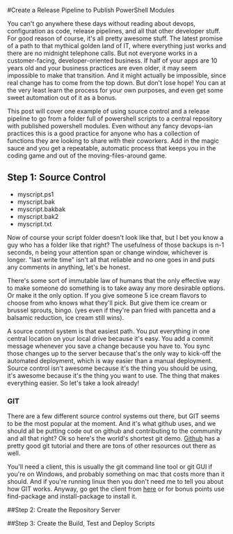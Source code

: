 #Create a Release Pipeline to Publish PowerShell Modules

You can't go anywhere these days without reading about devops, configuration as code, release pipelines, and all that other developer stuff.  For good reason of course, it's all pretty awesome stuff.  The latest promise of a path to that mythical golden land of IT, where everything just works and there are no midnight telephone calls.  But not everyone works in a customer-facing, developer-oriented business.  If half of your apps are 10 years old and your business practices are even older, it may seem impossible to make that transition.  And it might actually be impossible, since real change has to come from the top down.  But don't lose hope!  You can at the very least learn the process for your own purposes, and even get some sweet automation out of it as a bonus.

This post will cover one example of using source control and a release pipeline to go from a folder full of powershell scripts to a central repository with published powershell modules.  Even without any fancy devops-ian practices this is a good practice for anyone who has a collection of functions they are looking to share with their coworkers.  Add in the magic sauce and you get a repeatable, automatic process that keeps you in the coding game and out of the moving-files-around game.

## Step 1: Source Control

* myscript.ps1
* myscript.bak
* myscript.bakbak
* myscript.bak2
* myscript.txt

Now of course your script folder doesn't look like that, but I bet you know a guy who has a folder like that right?  The usefulness of those backups is n-1 seconds, n being your attention span or change window, whichever is longer.  "last write time" isn't all that reliable and no one goes in and puts any comments in anything, let's be honest.

There's some sort of immutable law of humans that the only effective way to make someone do something is to take away any more desirable options.  Or make it the only option.  If you give someone 5 ice cream flavors to choose from who knows what they'll pick.  But give them ice cream or brussel sprouts, bingo. (yes even if they're pan fried with pancetta and a balsamic reduction, ice cream still wins).

A source control system is that easiest path.  You put everything in one central location on your local drive because it's easy.  You add a commit message whenever you save a change because you have to.  You sync those changes up to the server because that's the only way to kick-off the automated deployment, which is way easier than a manual deployment.  Source control isn't awesome because it's the thing you should be using, it's awesome because it's the thing you want to use.  The thing that makes everything easier.  So let's take a look already!

### GIT

There are a few different source control systems out there, but GIT seems to be the most popular at the moment.  And it's what github uses, and we should all be putting code out on github and contributing to the community and all that right?  Ok so here's the world's shortest git demo.  [Github](https://try.github.io) has a pretty good git tutorial and there are tons of other resources out there as well.

You'll need a client, this is usually the git command line tool or git GUI if you're on Windows, and probably something on mac that costs more than it should.  And if you're running linux then you don't need me to tell you about how GIT works.  Anyway, go get the client from [here](https://git-scm.com/downloads) or for bonus points use find-package and install-package to install it.


##Step 2: Create the Repository Server

##Step 3: Create the Build, Test and Deploy Scripts
